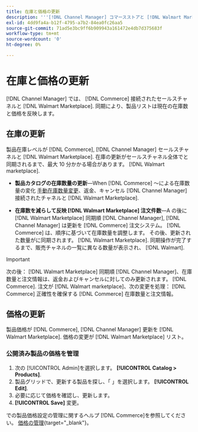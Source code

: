 ```yaml
---
title: 在庫と価格の更新
description: '''[!DNL Channel Manager] コマースストアと [!DNL Walmart Marketplace] コマース管理者からセールスチャネルの運用を管理できます。'
exl-id: 4dd9fa4a-b12f-4795-a7b2-84ea0fc26aa5
source-git-commit: 71ad5e3bc9ff6b909943a161472e4db7d375683f
workflow-type: tm+mt
source-wordcount: '0'
ht-degree: 0%

---
```


# 在庫と価格の更新

[!DNL Channel Manager] では、 [!DNL Commerce] 接続されたセールスチャネルと [!DNL Walmart Marketplace]. 同期により、製品リストは現在の在庫数と価格を反映します。

## 在庫の更新

製品在庫レベルが [!DNL Commerce], [!DNL Channel Manager] セールスチャネルと [!DNL Walmart Marketplace]. 在庫の更新がセールスチャネル全体でと同期されるまで、最大 10 分かかる場合があります。 [!DNL Walmart marketplace].

* **製品カタログの在庫数量の更新**—When [!DNL Commerce] ～による在庫数量の変化 [手動在庫数量変更](https://docs.magento.com/user-guide/catalog/inventory-product-quantity.html)、返金、キャンセル [!DNL Channel Manager] 接続されたチャネルと [!DNL Walmart Marketplace].

* **在庫数を減らして反映 [!DNL Walmart Marketplace] 注文件数**—A の後に [!DNL Walmart Marketplace] 同期順 [!DNL Channel Manager], [!DNL Channel Manager] は更新を [!DNL Commerce] 注文システム。 [!DNL Commerce] は、順序に基づいて在庫数量を調整します。 その後、更新された数量がに同期されます。 [!DNL Walmart Marketplace]. 同期操作が完了するまで、販売チャネルの一覧に異なる数量が表示され、 [!DNL Walmart].

>[!IMPORTANT]
>
>次の後： [!DNL Walmart Marketplace] 同期順 [!DNL Channel Manager]、在庫数量と注文情報は、返金およびキャンセルに対してのみ更新されます。 [!DNL Commerce]. 注文が [!DNL Walmart marketplace]、次の変更を処理： [!DNL Commerce] 正確性を確保する [!DNL Commerce] 在庫数量と注文情報。

## 価格の更新

製品価格が [!DNL Commerce], [!DNL Channel Manager] 更新を [!DNL Walmart Marketplace]. 価格の変更が [!DNL Walmart Marketplace] リスト。

### 公開済み製品の価格を管理

1. 次の [!UICONTROL Admin]を選択します。 **[!UICONTROL Catalog > Products]**.
1. 製品グリッドで、更新する製品を探し、「 」を選択します。 **[!UICONTROL Edit]**.
1. 必要に応じて価格を確認し、更新します。
1. **[!UICONTROL Save]** 変更。

での製品価格設定の管理に関するヘルプ [!DNL Commerce]を参照してください。 [価格の管理](https://docs.magento.com/user-guide/catalog/pricing.html){target=&quot;_blank&quot;}。
